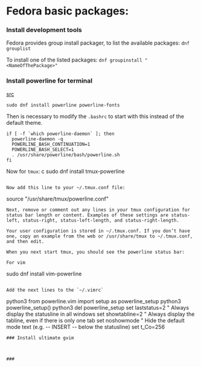 # Fedora basic packages:


### Install development tools
Fedora provides group install packager, to list the available packages: `dnf grouplist`

To install one of the listed packages: `dnf groupinstall "<NameOfThePackage>"`

### Install powerline for terminal
[src](https://fedoramagazine.org/add-power-terminal-powerline/)
```
sudo dnf install powerline powerline-fonts
```

Then is necessary to modify the `.bashrc` to start with this instead of the default theme.
```
if [ -f `which powerline-daemon` ]; then
  powerline-daemon -q
  POWERLINE_BASH_CONTINUATION=1
  POWERLINE_BASH_SELECT=1
  . /usr/share/powerline/bash/powerline.sh
fi
```

Now for `tmux`:
c
sudo dnf install tmux-powerline
```

Now add this line to your ~/.tmux.conf file:
```
source "/usr/share/tmux/powerline.conf"
```
Next, remove or comment out any lines in your tmux configuration for status bar length or content. Examples of these settings are status-left, status-right, status-left-length, and status-right-length.

Your user configuration is stored in ~/.tmux.conf. If you don’t have one, copy an example from the web or /usr/share/tmux to ~/.tmux.conf, and then edit.

When you next start tmux, you should see the powerline status bar:

For vim
```
sudo dnf install vim-powerline
```

Add the next lines to the `~/.vimrc`

```
python3 from powerline.vim import setup as powerline_setup
python3 powerline_setup()
python3 del powerline_setup
set laststatus=2 " Always display the statusline in all windows
set showtabline=2 " Always display the tabline, even if there is only one tab
set noshowmode " Hide the default mode text (e.g. -- INSERT -- below the statusline)
set t_Co=256
```
### Install ultimate gvim



### 
